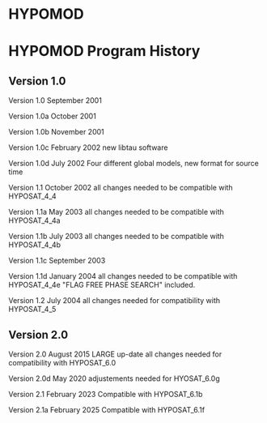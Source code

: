 # HYPOMOD

# HYPOMOD Program History

## Version 1.0

Version 1.0 September 2001

Version 1.0a October 2001

Version 1.0b November 2001

Version 1.0c February 2002 
	new libtau software

Version 1.0d July 2002 
	Four different global models, new format for source time

Version 1.1  October 2002 
	all changes needed to be compatible with HYPOSAT_4_4

Version 1.1a May 2003 
	all changes needed to be compatible with HYPOSAT_4_4a

Version 1.1b July 2003 
	all changes needed to be compatible with HYPOSAT_4_4b

Version 1.1c September 2003

Version 1.1d January 2004 
	all changes needed to be compatible with HYPOSAT_4_4e
        "FLAG FREE PHASE SEARCH" included.

Version 1.2 July 2004 
	all changes needed for compatibility with HYPOSAT_4_5

## Version 2.0

Version 2.0 August 2015
	LARGE up-date
        all changes needed for compatibility with HYPOSAT_6.0 

Version 2.0d May 2020
	adjustements needed for HYOSAT_6.0g

Version 2.1 February 2023
	Compatible with HYPOSAT_6.1b

Version 2.1a February 2025
	Compatible with HYPOSAT_6.1f

